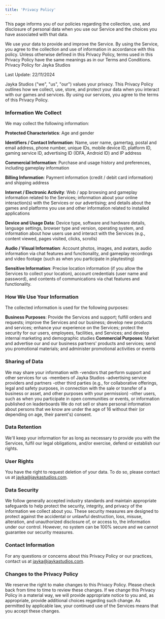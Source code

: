 ```yaml
---
title: 'Privacy Policy'
---
```


This page informs you of our policies regarding the collection, use, and disclosure of personal data when you use our Service and the choices you have associated with that data.

We use your data to provide and improve the Service. By using the Service, you agree to the collection and use of information in accordance with this policy. Unless otherwise defined in this Privacy Policy, terms used in this Privacy Policy have the same meanings as in our Terms and Conditions.
Privacy Policy for Jayka Studios

Last Update: 22/11/2024

Jayka Studios ("we", "us", "our") values your privacy. This Privacy Policy outlines how we collect, use, store, and protect your data when you interact with our games and services. By using our services, you agree to the terms of this Privacy Policy.

### Information We Collect

We may collect the following information:

**Protected Characteristics**: Age and gender

**Identifiers / Contact Information**: Name, user name, gamertag, postal and email address, phone number, unique IDs, mobile device ID, platform ID, gaming service ID, advertising ID (IDFA, Android ID) and IP address

**Commercial Information**: Purchase and usage history and preferences, including gameplay information

**Billing Information**: Payment information (credit / debit card information) and shipping address

**Internet / Electronic Activity**: Web / app browsing and gameplay information related to the Services; information about your online interaction(s) with the Services or our advertising; and details about the games and platforms you use and other information related to installed applications

**Device and Usage Data**: Device type, software and hardware details, language settings, browser type and version, operating system, and information about how users use and interact with the Services (e.g., content viewed, pages visited, clicks, scrolls)

**Audio / Visual Information**: Account photos, images, and avatars, audio information via chat features and functionality, and gameplay recordings and video footage (such as when you participate in playtesting)

**Sensitive Information**: Precise location information (if you allow the Services to collect your location), account credentials (user name and password), and contents of communications via chat features and functionality.

### How We Use Your Information

The collected information is used for the following purposes:

**Business Purposes**: Provide the Services and support; fulfill orders and requests; improve the Services and our business; develop new products and services; enhance your experience on the Services; protect the security for our users, employees, facilities, and Services; and develop internal marketing and demographic studies
**Commercial Purposes**: Market and advertise our and our business partners' products and services; send you promotional materials; and administer promotional activities or events

### Sharing of Data

We may share your information with
-vendors that perform support and other services for us
-members of Jayka Studios 
-advertising service providers and partners
-other third parties (e.g., for collaborative offerings, legal and safety purposes, in connection with the sale or transfer of a business or asset, and other purposes with your permission)
-other users, such as when you participate in open communities or events, or information published on leaderboards
We do not sell or share personal information about persons that we know are under the age of 16 without their (or depending on age, their parent's) consent.

### Data Retention

We'll keep your information for as long as necessary to provide you with the Services, fulfil our legal obligations, and/or exercise, defend or establish our rights.

### User Rights

You have the right to request deletion of your data. To do so, please contact us at jayka@jaykastudios.com.

### Data Security

We follow generally accepted industry standards and maintain appropriate safeguards to help protect the security, integrity, and privacy of the information we collect about you. These security measures are designed to protect against the accidental or unlawful destruction, loss, misuse, alteration, and unauthorized disclosure of, or access to, the information under our control. However, no system can be 100% secure and we cannot guarantee our security measures.

### Contact Information

For any questions or concerns about this Privacy Policy or our practices, contact us at jayka@jaykastudios.com.

### Changes to the Privacy Policy

We reserve the right to make changes to this Privacy Policy. Please check back from time to time to review these changes. If we change this Privacy Policy in a material way, we will provide appropriate notice to you and, as appropriate, provide additional choices regarding such change. As permitted by applicable law, your continued use of the Services means that you accept these changes.